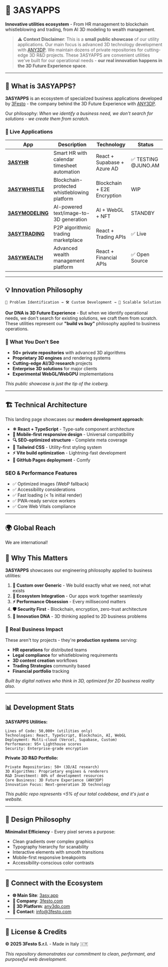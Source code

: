 # 🚀 3ASYAPPS

**Innovative utilities ecosystem** - From HR management to blockchain whistleblowing and trading, from AI 3D modeling to wealth management.

> ⚠️ **Context Disclaimer**: This is a **small public showcase** of our utility applications. Our main focus is advanced 3D technology development with [ANY3DP](https://www.any3dp.com). We maintain dozens of private repositories for cutting-edge 3D R&D projects. These 3ASYAPPS are convenient utilities we've built for our operational needs - **our real innovation happens in the 3D Future Experience space**.

---

## 🎯 What is 3ASYAPPS?

**3ASYAPPS** is an ecosystem of specialized business applications developed by [3Festo](https://www.3festo.com) - the company behind the 3D Future Experience with [ANY3DP](https://www.any3dp.com). 

Our philosophy: *When we identify a business need, we don't search for solutions - we create them from scratch.*

### 🏢 Live Applications

| App | Description | Technology | Status |
|-----|-------------|------------|--------|
| **[3ASYHR](https://juno-hr.3asy.app)** | Smart HR with calendar timesheet automation | React + Supabase + Azure AD | ✅ TESTING @JUNO.AM |
| **[3ASYWHISTLE](https://3asywhistle.it)** | Blockchain-protected whistleblowing platform | Blockchain + E2E Encryption | WIP |
| **[3ASYMODELING](https://3asymodeling.com)** | AI-powered text/image-to-3D generation | AI + WebGL + NFT | STANDBY |
| **[3ASYTRADING](https://trading.3asy.app)** | P2P algorithmic trading marketplace | React + Trading APIs | ✅ Live |
| **[3ASYWEALTH](https://wealth.3asy.app)** | Advanced wealth management platform | React + Financial APIs | ✅ Open Source |

---

## 💡 Innovation Philosophy

```
🎯 Problem Identification → 🛠️ Custom Development → 🚀 Scalable Solution
```

**Our DNA is 3D Future Experience** - But when we identify operational needs, we don't search for existing solutions, we craft them from scratch. These utilities represent our **"build vs buy"** philosophy applied to business operations.

### 🔬 What You Don't See

- **50+ private repositories** with advanced 3D algorithms
- **Proprietary 3D engines** and rendering systems  
- **Cutting-edge AI/3D research** projects
- **Enterprise 3D solutions** for major clients
- **Experimental WebGL/WebGPU** implementations

*This public showcase is just the tip of the iceberg.*

---

## 🏗️ Technical Architecture

This landing page showcases our **modern development approach**:

- **⚛️ React + TypeScript** - Type-safe component architecture
- **📱 Mobile-first responsive design** - Universal compatibility  
- **🔍 SEO-optimized structure** - Complete meta coverage
- **🎨 Tailwind CSS** - Utility-first styling system
- **⚡ Vite build optimization** - Lightning-fast development
- **🚀 GitHub Pages deployment** - Comfy

### SEO & Performance Features

- ✅ Optimized images (WebP fallback)
- ✅ Accessibility considerations
- ✅ Fast loading (< 1s initial render)
- ✅ PWA-ready service workers
- ✅ Core Web Vitals compliance

---

## 🌍 Global Reach

We are international!

## 🚀 Why This Matters

**3ASYAPPS** showcases our engineering philosophy applied to business utilities:

1. **🎯 Custom over Generic** - We build exactly what we need, not what exists
2. **🔗 Ecosystem Integration** - Our apps work together seamlessly  
3. **⚡ Performance Obsession** - Every millisecond matters
4. **🛡️ Security First** - Blockchain, encryption, zero-trust architecture
5. **🔮 Innovation DNA** - 3D thinking applied to 2D business problems

### 💼 Real Business Impact

These aren't toy projects - they're **production systems** serving:
- **HR operations** for distributed teams
- **Legal compliance** for whistleblowing requirements
- **3D content creation** workflows  
- **Trading Strategies** community based
- **Financial portfolio** tracking

*Built by digital natives who think in 3D, optimized for 2D business reality also.*

---

## 📊 Development Stats

**3ASYAPPS Utilities:**
```
Lines of Code: 50,000+ (utilities only)
Technologies: React, TypeScript, Blockchain, AI, WebGL
Deployment: Multi-cloud (Vercel, Supabase, Custom)
Performance: 95+ Lighthouse scores
Security: Enterprise-grade encryption
```

**Private 3D R&D Portfolio:**
```
Private Repositories: 50+ (3D/AI research)
3D Algorithms: Proprietary engines & renderers
R&D Investment: 80% of development resources
Core Business: 3D Future Experience (ANY3DP)
Innovation Focus: Next-generation 3D technology
```

*This public repo represents <5% of our total codebase, and it's just a website.*

---

## 🎨 Design Philosophy  

**Minimalist Efficiency** - Every pixel serves a purpose:
- Clean gradients over complex graphics
- Typography hierarchy for scanability  
- Interactive elements with smooth transitions
- Mobile-first responsive breakpoints
- Accessibility-conscious color contrasts

---

## 🔗 Connect with the Ecosystem

- **🌐 Main Site**: [3asy.app](https://www.3asy.app)
- **🏢 Company**: [3festo.com](https://www.3festo.com)  
- **🎯 3D Platform**: [any3dp.com](https://www.any3dp.com)
- **📧 Contact**: [info@3festo.com](mailto:info@3festo.com)

---

## 📄 License & Credits

**© 2025 3Festo S.r.l.** - Made in Italy 🇮🇹

*This repository demonstrates our commitment to clean, performant, and purposeful web development.*